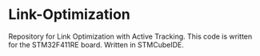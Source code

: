 # Link-Optimization
Repository for Link Optimization with Active Tracking.
This code is written for the STM32F411RE board.
Written in STMCubeIDE.
